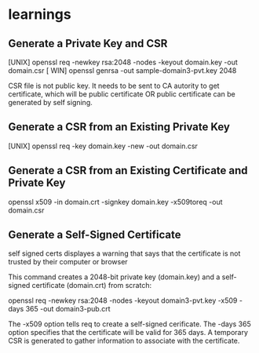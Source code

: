 # learnings

## Generate a Private Key and CSR
[UNIX] openssl req -newkey rsa:2048 -nodes -keyout domain.key -out domain.csr
[ WIN] openssl genrsa -out sample-domain3-pvt.key 2048

CSR file is not public key. It needs to be sent to CA autority to get certificate, which will be public certificate OR public certificate can be generated by self signing. 

## Generate a CSR from an Existing Private Key
[UNIX] openssl req -key domain.key -new -out domain.csr


## Generate a CSR from an Existing Certificate and Private Key
openssl x509 -in domain.crt -signkey domain.key -x509toreq -out domain.csr

## Generate a Self-Signed Certificate
self signed certs displayes a warning that says that the certificate is not trusted by their computer or browser

This command creates a 2048-bit private key (domain.key) and a self-signed certificate (domain.crt) from scratch:

openssl req -newkey rsa:2048 -nodes -keyout domain3-pvt.key -x509 -days 365 -out domain3-pub.crt

The -x509 option tells req to create a self-signed cerificate. The -days 365 option specifies that the certificate will be valid for 365 days. A temporary CSR is generated to gather information to associate with the certificate.

